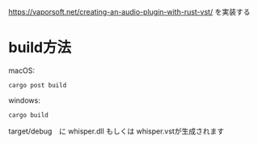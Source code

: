 <https://vaporsoft.net/creating-an-audio-plugin-with-rust-vst/>
を実装する

# build方法
macOS:

`cargo post build`

windows:

`cargo build`

target/debug　に whisper.dll もしくは whisper.vstが生成されます
